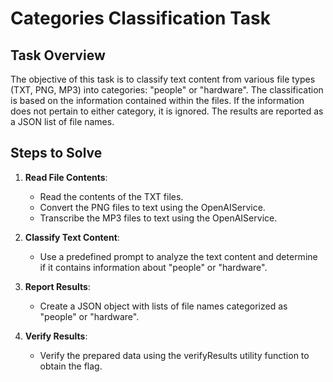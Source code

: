 # Categories Classification Task

## Task Overview
The objective of this task is to classify text content from various file types (TXT, PNG, MP3) into categories: "people" or "hardware". 
The classification is based on the information contained within the files. 
If the information does not pertain to either category, it is ignored. 
The results are reported as a JSON list of file names.

## Steps to Solve
1. **Read File Contents**:
    - Read the contents of the TXT files.
    - Convert the PNG files to text using the OpenAIService.
    - Transcribe the MP3 files to text using the OpenAIService.

2. **Classify Text Content**:
    - Use a predefined prompt to analyze the text content and determine if it contains information about "people" or "hardware".

3. **Report Results**:
    - Create a JSON object with lists of file names categorized as "people" or "hardware".

4. **Verify Results**:
    - Verify the prepared data using the verifyResults utility function to obtain the flag.